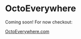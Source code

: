 # OctoEverywhere

Coming soon! For now checkout:

[OctoEverywhere.com](https://octoeverywhere.com/?source=projects_oe)